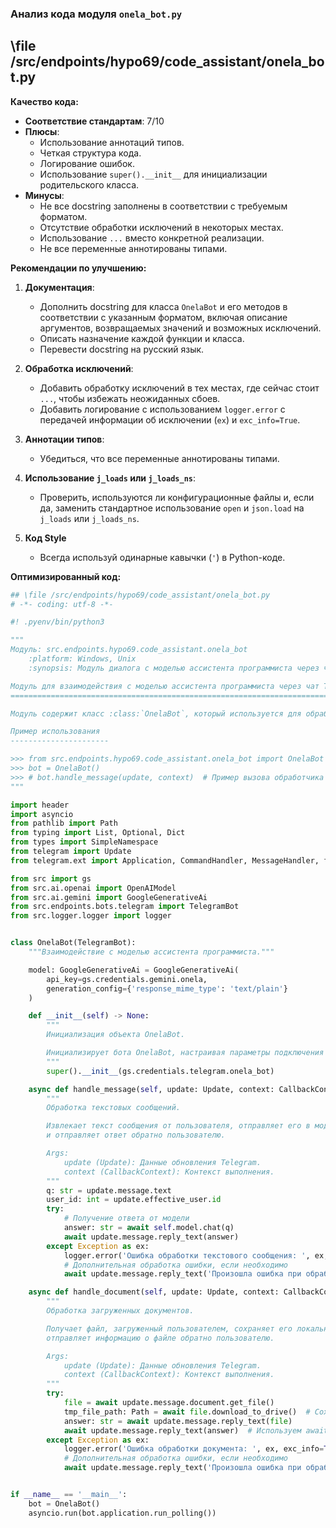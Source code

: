 ### **Анализ кода модуля `onela_bot.py`**

## \file /src/endpoints/hypo69/code_assistant/onela_bot.py

**Качество кода:**
- **Соответствие стандартам**: 7/10
- **Плюсы**:
    - Использование аннотаций типов.
    - Четкая структура кода.
    - Логирование ошибок.
    - Использование `super().__init__` для инициализации родительского класса.
- **Минусы**:
    - Не все docstring заполнены в соответствии с требуемым форматом.
    - Отсутствие обработки исключений в некоторых местах.
    - Использование `...` вместо конкретной реализации.
    - Не все переменные аннотированы типами.

**Рекомендации по улучшению:**

1.  **Документация**:
    - Дополнить docstring для класса `OnelaBot` и его методов в соответствии с указанным форматом, включая описание аргументов, возвращаемых значений и возможных исключений.
    - Описать назначение каждой функции и класса.
    - Перевести docstring на русский язык.

2.  **Обработка исключений**:
    - Добавить обработку исключений в тех местах, где сейчас стоит `...`, чтобы избежать неожиданных сбоев.
    - Добавить логирование с использованием `logger.error` с передачей информации об исключении (`ex`) и `exc_info=True`.

3.  **Аннотации типов**:
    - Убедиться, что все переменные аннотированы типами.

4.  **Использование `j_loads` или `j_loads_ns`**:
    - Проверить, используются ли конфигурационные файлы и, если да, заменить стандартное использование `open` и `json.load` на `j_loads` или `j_loads_ns`.

5. **Код Style**
    - Всегда используй одинарные кавычки (`'`) в Python-коде.

**Оптимизированный код:**

```python
## \file /src/endpoints/hypo69/code_assistant/onela_bot.py
# -*- coding: utf-8 -*-

#! .pyenv/bin/python3

"""
Модуль: src.endpoints.hypo69.code_assistant.onela_bot
    :platform: Windows, Unix
    :synopsis: Модуль диалога с моделью ассистента программиста через чат телеграм.

Модуль для взаимодействия с моделью ассистента программиста через чат Telegram
=========================================================================================

Модуль содержит класс :class:`OnelaBot`, который используется для обработки текстовых сообщений и документов.

Пример использования
----------------------

>>> from src.endpoints.hypo69.code_assistant.onela_bot import OnelaBot
>>> bot = OnelaBot()
>>> # bot.handle_message(update, context)  # Пример вызова обработчика сообщений
"""

import header
import asyncio
from pathlib import Path
from typing import List, Optional, Dict
from types import SimpleNamespace
from telegram import Update
from telegram.ext import Application, CommandHandler, MessageHandler, filters, CallbackContext

from src import gs
from src.ai.openai import OpenAIModel
from src.ai.gemini import GoogleGenerativeAi
from src.endpoints.bots.telegram import TelegramBot
from src.logger.logger import logger


class OnelaBot(TelegramBot):
    """Взаимодействие с моделью ассистента программиста."""

    model: GoogleGenerativeAi = GoogleGenerativeAi(
        api_key=gs.credentials.gemini.onela,
        generation_config={'response_mime_type': 'text/plain'}
    )

    def __init__(self) -> None:
        """
        Инициализация объекта OnelaBot.

        Инициализирует бота OnelaBot, настраивая параметры подключения к Telegram API.
        """
        super().__init__(gs.credentials.telegram.onela_bot)

    async def handle_message(self, update: Update, context: CallbackContext) -> None:
        """
        Обработка текстовых сообщений.

        Извлекает текст сообщения от пользователя, отправляет его в модель для получения ответа
        и отправляет ответ обратно пользователю.

        Args:
            update (Update): Данные обновления Telegram.
            context (CallbackContext): Контекст выполнения.
        """
        q: str = update.message.text
        user_id: int = update.effective_user.id
        try:
            # Получение ответа от модели
            answer: str = await self.model.chat(q)
            await update.message.reply_text(answer)
        except Exception as ex:
            logger.error('Ошибка обработки текстового сообщения: ', ex, exc_info=True)
            # Дополнительная обработка ошибки, если необходимо
            await update.message.reply_text('Произошла ошибка при обработке вашего сообщения.')

    async def handle_document(self, update: Update, context: CallbackContext) -> None:
        """
        Обработка загруженных документов.

        Получает файл, загруженный пользователем, сохраняет его локально во временную директорию,
        отправляет информацию о файле обратно пользователю.

        Args:
            update (Update): Данные обновления Telegram.
            context (CallbackContext): Контекст выполнения.
        """
        try:
            file = await update.message.document.get_file()
            tmp_file_path: Path = await file.download_to_drive()  # Сохранение файла локально
            answer: str = await update.message.reply_text(file)
            await update.message.reply_text(answer)  # Используем await
        except Exception as ex:
            logger.error('Ошибка обработки документа: ', ex, exc_info=True)
            # Дополнительная обработка ошибки, если необходимо
            await update.message.reply_text('Произошла ошибка при обработке вашего документа.')


if __name__ == '__main__':
    bot = OnelaBot()
    asyncio.run(bot.application.run_polling())